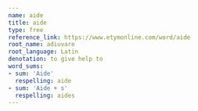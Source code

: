 ```yaml
---
name: aide
title: aide
type: free
reference_link: https://www.etymonline.com/word/aide
root_name: adiuvare
root_language: Latin
denotation: to give help to
word_sums:
- sum: 'Aide'
  respelling: aide
- sum: 'Aide + s'
  respelling: aides
---
```

